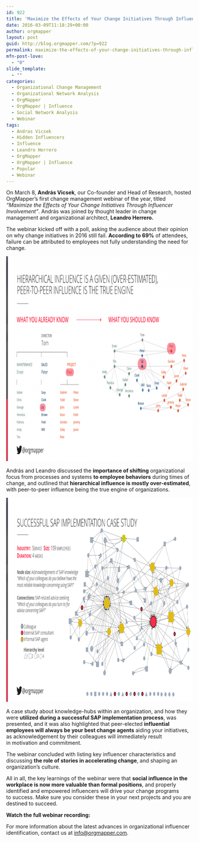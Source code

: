 ```yaml
---
id: 922
title: 'Maximize the Effects of Your Change Initiatives Through Influencer Involvement &#8211; Webinar Key Learnings'
date: 2016-03-09T11:18:29+00:00
author: orgmapper
layout: post
guid: http://blog.orgmapper.com/?p=922
permalink: maximize-the-effects-of-your-change-initiatives-through-influencer-involvement-webinar-key-learnings/
mfn-post-love:
  - "0"
slide_template:
  - ""
categories:
  - Organizational Change Management
  - Organizational Network Analysis
  - OrgMapper
  - OrgMapper | Influence
  - Social Network Analysis
  - Webinar
tags:
  - Andras Vicsek
  - Hidden Influencers
  - Influence
  - Leandro Herrero
  - OrgMapper
  - OrgMapper | Influence
  - Popular
  - Webinar
---
```

On March 8, **András Vicsek**, our Co-founder and Head of Research, hosted OrgMapper&#8217;s first change management webinar of the year, titled _&#8220;Maximize the Effects of Your Change Initiatives Through Influencer Involvement&#8221;_. András was joined by thought leader in change management and organizational architect, **Leandro Herrero.**

The webinar kicked off with a poll, asking the audience about their opinion on why change initiatives in 2016 still fail. **According to 69%** of attendees, failure can be attributed to employees not fully understanding the need for change.

<a href="/images/2016/03/OrgMapper-social-influence-VS-formal-hierarchy.png" rel="attachment wp-att-944"><img class="alignnone size-large wp-image-944" src="/images/2016/03/OrgMapper-social-influence-VS-formal-hierarchy-1024x578.png" alt="OrgMapper social influence VS formal hierarchy" width="980" height="553" /></a>

András and Leandro discussed the **importance of shifting** organizational focus from processes and systems **to employee behaviors** during times of change, and outlined that **hierarchical influence is mostly over-estimated**, with peer-to-peer influence being the true engine of organizations.

<a href="/images/2016/03/OrgMapper-SAP-implementation-case-study.png" rel="attachment wp-att-941"><img class="alignnone size-large wp-image-941" src="/images/2016/03/OrgMapper-SAP-implementation-case-study-1024x576.png" alt="OrgMapper SAP implementation case study" width="980" height="551" /></a>

A case study about knowledge-hubs within an organization, and how they were **utilized during a successful SAP implementation process**, was presented, and it was also highlighted that peer-elected **influential employees will always be your best change agents** aiding your initiatives, as acknowledgement by their colleagues will immediately result in motivation and commitment.

The webinar concluded with listing key influencer characteristics and discussing **the role of stories in accelerating change**, and shaping an organization&#8217;s culture.

All in all, the key learnings of the webinar were that **social influence in the workplace is now more valuable than formal positions**, and properly identified and empowered influencers will drive your change programs to success. Make sure you consider these in your next projects and you are destined to succeed.

**Watch the full webinar recording:**



For more information about the latest advances in organizational influencer identification, contact us at <info@orgmapper.com>.